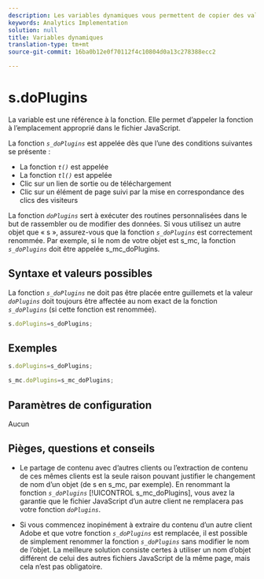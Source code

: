 ```yaml
---
description: Les variables dynamiques vous permettent de copier des valeurs d’une variable vers une autre sans entrer les valeurs complètes à plusieurs reprises dans les demandes d’image sur votre site.
keywords: Analytics Implementation
solution: null
title: Variables dynamiques
translation-type: tm+mt
source-git-commit: 16ba0b12e0f70112f4c10804d0a13c278388ecc2

---
```




# s.doPlugins

La variable est une référence à la fonction. Elle permet d’appeler la fonction à l’emplacement approprié dans le fichier JavaScript.

La fonction *`s_doPlugins`* est appelée dès que l’une des conditions suivantes se présente :

* La fonction *`t()`* est appelée
* La fonction *`tl()`* est appelée
* Clic sur un lien de sortie ou de téléchargement
* Clic sur un élément de page suivi par la mise en correspondance des clics des visiteurs

La fonction *`doPlugins`* sert à exécuter des routines personnalisées dans le but de rassembler ou de modifier des données. Si vous utilisez un autre objet que « s », assurez-vous que la fonction *`s_doPlugins`* est correctement renommée. Par exemple, si le nom de votre objet est s_mc, la fonction *`s_doPlugins`* doit être appelée s_mc_doPlugins.

## Syntaxe et valeurs possibles

La fonction *`s_doPlugins`* ne doit pas être placée entre guillemets et la valeur *`doPlugins`* doit toujours être affectée au nom exact de la fonction *`s_doPlugins`* (si cette fonction est renommée).

```js
s.doPlugins=s_doPlugins;
```

## Exemples

```js
s.doPlugins=s_doPlugins;
```

```js
s_mc.doPlugins=s_mc_doPlugins;
```

## Paramètres de configuration

Aucun

## Pièges, questions et conseils

* Le partage de contenu avec d’autres clients ou l’extraction de contenu de ces mêmes clients est la seule raison pouvant justifier le changement de nom d’un objet (de s en s_mc, par exemple). En renommant la fonction *`s_doPlugins`* [!UICONTROL s_mc_doPlugins], vous avez la garantie que le fichier JavaScript d’un autre client ne remplacera pas votre fonction *`doPlugins`*.

* Si vous commencez inopinément à extraire du contenu d’un autre client Adobe et que votre fonction *`s_doPlugins`* est remplacée, il est possible de simplement renommer la fonction *`s_doPlugins`* sans modifier le nom de l’objet. La meilleure solution consiste certes à utiliser un nom d’objet différent de celui des autres fichiers JavaScript de la même page, mais cela n’est pas obligatoire.
